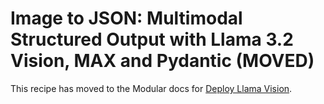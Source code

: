 # Image to JSON: Multimodal Structured Output with Llama 3.2 Vision, MAX and Pydantic (MOVED)

This recipe has moved to the Modular docs for [Deploy Llama Vision](https://docs.modular.com/max/tutorials/deploy-llama-vision/).